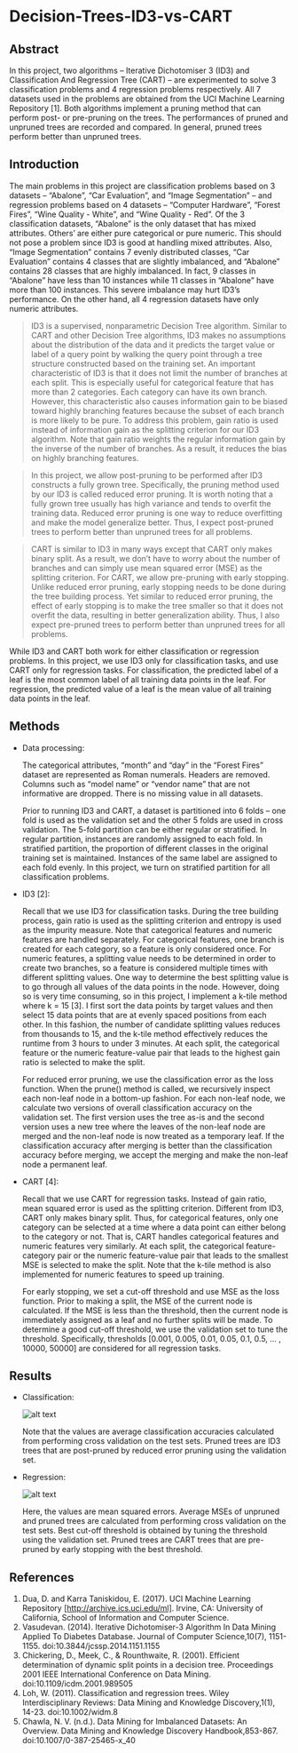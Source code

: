 # Decision-Trees-ID3-vs-CART

## Abstract

In this project, two algorithms – Iterative Dichotomiser 3 (ID3) and Classification And Regression Tree (CART) – are experimented to solve 3 classification problems and 4 regression problems respectively. All 7 datasets used in the problems are obtained from the UCI Machine Learning Repository [1]. Both algorithms implement a pruning method that can perform post- or pre-pruning on the trees. The performances of pruned and unpruned trees are recorded and compared. In general, pruned trees perform better than unpruned trees. 

## Introduction

The main problems in this project are classification problems based on 3 datasets – “Abalone”, “Car Evaluation”, and “Image Segmentation” – and regression problems based on 4 datasets – “Computer Hardware”, “Forest Fires”, “Wine Quality - White”, and “Wine Quality - Red”. Of the 3 classification datasets, “Abalone” is the only dataset that has mixed attributes. Others’ are either pure categorical or pure numeric. This should not pose a problem since ID3 is good at handling mixed attributes. Also, “Image Segmentation” contains 7 evenly distributed classes, “Car Evaluation” contains 4 classes that are slightly imbalanced, and “Abalone” contains 28 classes that are highly imbalanced. In fact, 9 classes in “Abalone” have less than 10 instances while 11 classes in “Abalone” have more than 100 instances. This severe imbalance may hurt ID3’s performance. On the other hand, all 4 regression datasets have only numeric attributes.

> ID3 is a supervised, nonparametric Decision Tree algorithm. Similar to CART and other Decision Tree algorithms, ID3 makes no assumptions about the distribution of the data and it predicts the target value or label of a query point by walking the query point through a tree structure constructed based on the training set. An important characteristic of ID3 is that it does not limit the number of branches at each split. This is especially useful for categorical feature that has more than 2 categories. Each category can have its own branch. However, this characteristic also causes information gain to be biased toward highly branching features because the subset of each branch is more likely to be pure. To address this problem, gain ratio is used instead of information gain as the splitting criterion for our ID3 algorithm. Note that gain ratio weights the regular information gain by the inverse of the number of branches. As a result, it reduces the bias on highly branching features.

> In this project, we allow post-pruning to be performed after ID3 constructs a fully grown tree. Specifically, the pruning method used by our ID3 is called reduced error pruning. It is worth noting that a fully grown tree usually has high variance and tends to overfit the training data. Reduced error pruning is one way to reduce overfitting and make the model generalize better. Thus, I expect post-pruned trees to perform better than unpruned trees for all problems.

> CART is similar to ID3 in many ways except that CART only makes binary split. As a result, we don’t have to worry about the number of branches and can simply use mean squared error (MSE) as the splitting criterion. For CART, we allow pre-pruning with early stopping. Unlike reduced error pruning, early stopping needs to be done during the tree building process. Yet similar to reduced error pruning, the effect of early stopping is to make the tree smaller so that it does not overfit the data, resulting in better generalization ability. Thus, I also expect pre-pruned trees to perform better than unpruned trees for all problems. 

While ID3 and CART both work for either classification or regression problems. In this project, we use ID3 only for classification tasks, and use CART only for regression tasks. For classification, the predicted label of a leaf is the most common label of all training data points in the leaf. For regression, the predicted value of a leaf is the mean value of all training data points in the leaf.

## Methods

- Data processing:

  The categorical attributes, “month” and “day” in the “Forest Fires” dataset are represented as Roman numerals. Headers are removed. Columns such as “model name” or “vendor name” that are not informative are dropped. There is no missing value in all datasets.

  Prior to running ID3 and CART, a dataset is partitioned into 6 folds – one fold is used as the validation set and the other 5 folds are used in cross validation. The 5-fold partition can be either regular or stratified. In regular partition, instances are randomly assigned to each fold. In stratified partition, the proportion of different classes in the original training set is maintained. Instances of the same label are assigned to each fold evenly. In this project, we turn on stratified partition for all classification problems.

- ID3 [2]:

  Recall that we use ID3 for classification tasks. During the tree building process, gain ratio is used as the splitting criterion and entropy is used as the impurity measure. Note that categorical features and numeric features are handled separately. For categorical features, one branch is created for each category, so a feature is only considered once. For numeric features, a splitting value needs to be determined in order to create two branches, so a feature is considered multiple times with different splitting values. One way to determine the best splitting value is to go through all values of the data points in the node. However, doing so is very time consuming, so in this project, I implement a k-tile method where k = 15 [3]. I first sort the data points by target values and then select 15 data points that are at evenly spaced positions from each other. In this fashion, the number of candidate splitting values reduces from thousands to 15, and the k-tile method effectively reduces the runtime from 3 hours to under 3 minutes. At each split, the categorical feature or the numeric feature-value pair that leads to the highest gain ratio is selected to make the split.

  For reduced error pruning, we use the classification error as the loss function. When the prune() method is called, we recursively inspect each non-leaf node in a bottom-up fashion. For each non-leaf node, we calculate two versions of overall classification accuracy on the validation set. The first version uses the tree as-is and the second version uses a new tree where the leaves of the non-leaf node are merged and the non-leaf node is now treated as a temporary leaf. If the classification accuracy after merging is better than the classification accuracy before merging, we accept the merging and make the non-leaf node a permanent leaf.

- CART [4]:
  
  Recall that we use CART for regression tasks. Instead of gain ratio, mean squared error is used as the splitting criterion. Different from ID3, CART only makes binary split. Thus, for categorical features, only one category can be selected at a time where a data point can either belong to the category or not. That is, CART handles categorical features and numeric features very similarly. At each split, the categorical feature-category pair or the numeric feature-value pair that leads to the smallest MSE is selected to make the split. Note that the k-tile method is also implemented for numeric features to speed up training. 

  For early stopping, we set a cut-off threshold and use MSE as the loss function. Prior to making a split, the MSE of the current node is calculated. If the MSE is less than the threshold, then the current node is immediately assigned as a leaf and no further splits will be made. To determine a good cut-off threshold, we use the validation set to tune the threshold. Specifically, thresholds [0.001, 0.005, 0.01, 0.05, 0.1, 0.5, ... , 10000, 50000] are considered for all regression tasks.

## Results

- Classification:

  ![alt text](classification.png)

  Note that the values are average classification accuracies calculated from performing cross validation on the test sets. Pruned trees are ID3 trees that are post-pruned by reduced error pruning using the validation set.

- Regression:

  ![alt text](regression.png)

  Here, the values are mean squared errors. Average MSEs of unpruned and pruned trees are calculated from performing cross validation on the test sets. Best cut-off threshold is obtained by tuning the threshold using the validation set. Pruned trees are CART trees that are pre-pruned by early stopping with the best threshold.

## References

1. Dua, D. and Karra Taniskidou, E. (2017). UCI Machine Learning Repository [http://archive.ics.uci.edu/ml]. Irvine, CA: University of California, School of Information and Computer Science. 
2. Vasudevan. (2014). Iterative Dichotomiser-3 Algorithm In Data Mining Applied To Diabetes Database. Journal of Computer Science,10(7), 1151-1155. doi:10.3844/jcssp.2014.1151.1155 
3. Chickering, D., Meek, C., & Rounthwaite, R. (2001). Efficient determination of dynamic split points in a decision tree. Proceedings 2001 IEEE International Conference on Data Mining. doi:10.1109/icdm.2001.989505 
4. Loh, W. (2011). Classification and regression trees. Wiley Interdisciplinary Reviews: Data Mining and Knowledge Discovery,1(1), 14-23. doi:10.1002/widm.8
5. Chawla, N. V. (n.d.). Data Mining for Imbalanced Datasets: An Overview. Data Mining and Knowledge Discovery Handbook,853-867. doi:10.1007/0-387-25465-x_40

